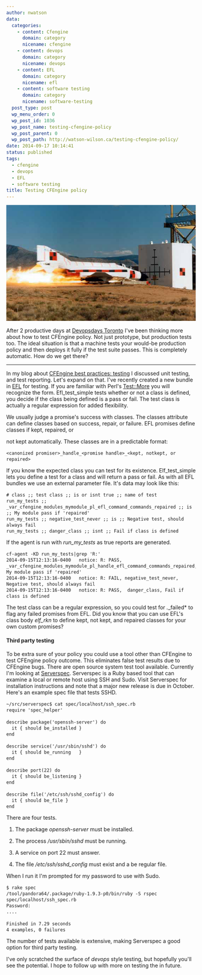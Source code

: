 ```yaml
---
author: nwatson
data:
  categories:
    - content: Cfengine
      domain: category
      nicename: cfengine
    - content: devops
      domain: category
      nicename: devops
    - content: EFL
      domain: category
      nicename: efl
    - content: software testing
      domain: category
      nicename: software-testing
  post_type: post
  wp_menu_order: 0
  wp_post_id: 1036
  wp_post_name: testing-cfengine-policy
  wp_post_parent: 0
  wp_post_path: http://watson-wilson.ca/testing-cfengine-policy/
date: 2014-09-17 10:14:41
status: published
tags:
  - cfengine
  - devops
  - EFL
  - software testing
title: Testing CFEngine policy
---
```

![f4-crashtest](/static/images/f4-crashtest.jpg)

After 2 productive days at [Devopsdays Toronto](http://www.devopsdays.org/events/2014-toronto/)
I've been thinking more about how to test CFEngine policy. Not just
prototype, but production tests too. The ideal situation is that a
machine tests your would-be production policy and then deploys it fully
if the test suite passes. This is completely automatic. How do we get
there?

---

In my blog about [CFEngine best practices: testing](http://watson-wilson.ca/cfengine-best-practices-testing/)
I discussed unit testing, and test reporting. Let's expand on that.
I've recently created a new bundle in [EFL](https://github.com/neilhwatson/evolve_cfengine_freelib/commit/874dcc22f28fda3ba4b967c24bfb983156e75fe7)
for testing. If you are familiar with Perl's [Test::More](https://metacpan.org/pod/Test::More)
you will recognize the form. Efl_test_simple tests whether or not a
class is defined, you decide if the class being defined is a pass or
fail. The test class is actually a regular expression for added
flexibility.

We usually judge a promise's success with classes. The classes
attribute can define classes based on success, repair, or failure. EFL
promises define classes if kept, repaired, or

not kept automatically. These classes are in a predictable format:

    <canonized promiser>_handle_<promise handle>_<kept, notkept, or repaired>

If you know the expected class you can test for its existence.
Elf_test_simple lets you define a test for a class and will return a
pass or fail. As with all EFL bundles we use an external parameter
file. It's data may look like this:

    # class ;; test class ;; is or isnt true ;; name of test
    run_my_tests ;; _var_cfengine_modules_mymodule_pl_efl_command_commands_repaired ;; is ;; My module pass if 'repaired'
    run_my_tests ;; negative_test_never ;; is ;; Negative test, should always fail
    run_my_tests ;; danger_class ;; isnt ;; Fail if class is defined

If the agent is run with *run_my_tests* as true reports are generated.

    cf-agent -KD run_my_tests|grep 'R:'
    2014-09-15T12:13:16-0400   notice: R: PASS, _var_cfengine_modules_mymodule_pl_handle_efl_command_commands_repaired, My module pass if 'repaired'
    2014-09-15T12:13:16-0400   notice: R: FAIL, negative_test_never, Negative test, should always fail
    2014-09-15T12:13:16-0400   notice: R: PASS,  danger_class, Fail if class is defined

The test class can be a regular expression, so you could test for *.*_failed*
to flag any failed promises from EFL. Did you know that you can use
EFL's class body *elf_rkn* to define kept, not kept, and repaired
classes for your own custom promises?

#### Third party testing ####

To be extra sure of your policy you could use a tool other than
CFEngine to test CFEngine policy outcome. This eliminates false test
results due to CFEngine bugs. There are open source system test tool
available. Currently I'm looking at [Serverspec](http://serverspec.org/).
Serverspec is a Ruby based tool that can examine a local or remote host
using SSH and Sudo. Visit Serverspec for installation instructions and
note that a major new release is due in October. Here's an example spec
file that tests SSHD.

    ~/src/serverspec$ cat spec/localhost/ssh_spec.rb 
    require 'spec_helper'
    
    describe package('openssh-server') do
      it { should be_installed }
    end
    
    describe service('/usr/sbin/sshd') do
      it { should be_running   }
    end
    
    describe port(22) do
      it { should be_listening }
    end
    
    describe file('/etc/ssh/sshd_config') do
      it { should be_file }
    end

There are four tests.

  1. The package *openssh-server* must be installed.

  2. The process */usr/sbin/sshd* must be running.

  3. A service on port 22 must answer.

  4. The file */etc/ssh/sshd_config* must exist and a be regular file.

When I run it I'm prompted for my password to use with Sudo.

    $ rake spec
    /tool/pandora64/.package/ruby-1.9.3-p0/bin/ruby -S rspec spec/localhost/ssh_spec.rb
    Password:  
    ....
    
    Finished in 7.29 seconds
    4 examples, 0 failures

The number of tests available is extensive, making Serverspec a good
option for third party testing.

I've only scratched the surface of *devops* style testing, but
hopefully you'll see the potential. I hope to follow up with more on
testing the in future.
